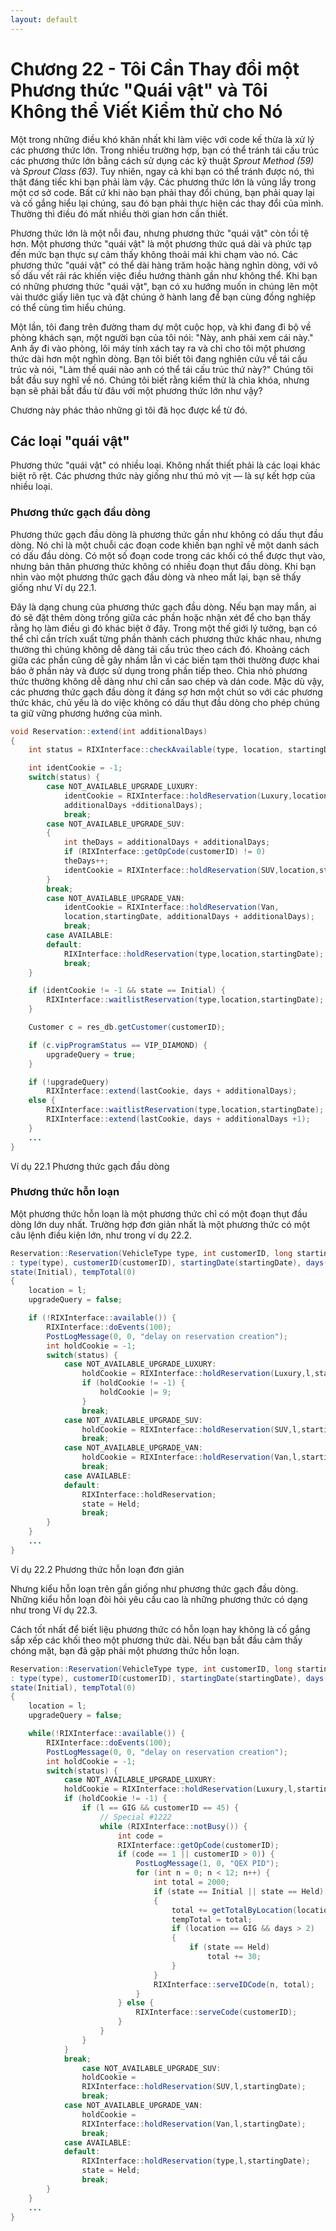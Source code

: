 ```yaml
---
layout: default
---
```


# Chương 22 - Tôi Cần Thay đổi một Phương thức "Quái vật" và Tôi Không thể Viết Kiểm thử cho Nó

Một trong những điều khó khăn nhất khi làm việc với code kế thừa là xử lý các phương thức lớn. Trong nhiều trường hợp, bạn có thể tránh tái cấu trúc các phương thức lớn bằng cách sử dụng các kỹ thuật _Sprout Method (59)_ và _Sprout Class (63)_. Tuy nhiên, ngay cả khi bạn có thể tránh được nó, thì thật đáng tiếc khi bạn phải làm vậy. Các phương thức lớn là vũng lầy trong một cơ sở code. Bất cứ khi nào bạn phải thay đổi chúng, bạn phải quay lại và cố gắng hiểu lại chúng, sau đó bạn phải thực hiện các thay đổi của mình. Thường thì điều đó mất nhiều thời gian hơn cần thiết.

Phương thức lớn là một nỗi đau, nhưng phương thức "quái vật" còn tồi tệ hơn. Một phương thức "quái vật" là một phương thức quá dài và phức tạp đến mức bạn thực sự cảm thấy không thoải mái khi chạm vào nó. Các phương thức "quái vật" có thể dài hàng trăm hoặc hàng nghìn dòng, với vô số dấu vết rải rác khiến việc điều hướng thành gần như không thể. Khi bạn có những phương thức "quái vật", bạn có xu hướng muốn in chúng lên một vài thước giấy liên tục và đặt chúng ở hành lang để bạn cùng đồng nghiệp có thể cùng tìm hiểu chúng.

Một lần, tôi đang trên đường tham dự một cuộc họp, và khi đang đi bộ về phòng khách sạn, một người bạn của tôi nói: "Này, anh phải xem cái này." Anh ấy đi vào phòng, lôi máy tính xách tay ra và chỉ cho tôi một phương thức dài hơn một nghìn dòng. Bạn tôi biết tôi đang nghiên cứu về tái cấu trúc và nói, "Làm thế quái nào anh có thể tái cấu trúc thứ này?" Chúng tôi bắt đầu suy nghĩ về nó. Chúng tôi biết rằng kiểm thử là chìa khóa, nhưng bạn sẽ phải bắt đầu từ đâu với một phương thức lớn như vậy?

Chương này phác thảo những gì tôi đã học được kể từ đó.

## Các loại "quái vật"
Phương thức "quái vật" có nhiều loại. Không nhất thiết phải là các loại khác biệt rõ rệt. Các phương thức này giống như thú mỏ vịt — là sự kết hợp của nhiều loại.

### Phương thức gạch đầu dòng
Phương thức gạch đầu dòng là phương thức gần như không có dấu thụt đầu dòng. Nó chỉ là một chuỗi các đoạn code khiến bạn nghĩ về một danh sách có dấu đầu dòng. Có một số đoạn code trong các khối có thể được thụt vào, nhưng bản thân phương thức không có nhiều đoạn thụt đầu dòng. Khi bạn nhìn vào một phương thức gạch đầu dòng và nheo mắt lại, bạn sẽ thấy giống như Ví dụ 22.1.

Đây là dạng chung của phương thức gạch đầu dòng. Nếu bạn may mắn, ai đó sẽ đặt thêm dòng trống giữa các phần hoặc nhận xét để cho bạn thấy rằng họ làm điều gì đó khác biệt ở đây. Trong một thế giới lý tưởng, bạn có thể chỉ cần trích xuất từng phần thành cách phương thức khác nhau, nhưng thường thì chúng không dễ dàng tái cấu trúc theo cách đó. Khoảng cách giữa các phần cũng dễ gây nhầm lẫn vì các biến tạm thời thường được khai báo ở phần này và được sử dụng trong phần tiếp theo. Chia nhỏ phương thức thường không dễ dàng như chỉ cần sao chép và dán code. Mặc dù vậy, các phương thức gạch đầu dòng ít đáng sợ hơn một chút so với các phương thức khác, chủ yếu là do việc không có dấu thụt đầu dòng cho phép chúng ta giữ vững phương hướng của mình.

```java
void Reservation::extend(int additionalDays)
{
	int status = RIXInterface::checkAvailable(type, location, startingDate);

	int identCookie = -1;
	switch(status) {
		case NOT_AVAILABLE_UPGRADE_LUXURY:
			identCookie = RIXInterface::holdReservation(Luxury,location,startingDate,
			additionalDays +dditionalDays);
			break;
		case NOT_AVAILABLE_UPGRADE_SUV:
		{
			int theDays = additionalDays + additionalDays;
			if (RIXInterface::getOpCode(customerID) != 0)
			theDays++;
			identCookie = RIXInterface::holdReservation(SUV,location,startingDate, theDays);
		}
		break;
		case NOT_AVAILABLE_UPGRADE_VAN:
			identCookie = RIXInterface::holdReservation(Van,
			location,startingDate, additionalDays + additionalDays);
			break;
		case AVAILABLE:
		default:
			RIXInterface::holdReservation(type,location,startingDate);
			break;
	}

	if (identCookie != -1 && state == Initial) {
		RIXInterface::waitlistReservation(type,location,startingDate);
	}

	Customer c = res_db.getCustomer(customerID);

	if (c.vipProgramStatus == VIP_DIAMOND) {
		upgradeQuery = true;
	}

	if (!upgradeQuery)
		RIXInterface::extend(lastCookie, days + additionalDays);
	else {
		RIXInterface::waitlistReservation(type,location,startingDate);
		RIXInterface::extend(lastCookie, days + additionalDays +1);
	}
	...
}
```
Ví dụ 22.1 Phương thức gạch đầu dòng

### Phương thức hỗn loạn

Một phương thức hỗn loạn là một phương thức chỉ có một đoạn thụt đầu dòng lớn duy nhất. Trường hợp đơn giản nhất là một phương thức có một câu lệnh điều kiện lớn, như trong ví dụ 22.2.

```java
Reservation::Reservation(VehicleType type, int customerID, long startingDate, int days, XLocation l)
: type(type), customerID(customerID), startingDate(startingDate), days(days), lastCookie(-1),
state(Initial), tempTotal(0)
{
	location = l;
	upgradeQuery = false;

	if (!RIXInterface::available()) {
		RIXInterface::doEvents(100);
		PostLogMessage(0, 0, "delay on reservation creation");
		int holdCookie = -1;
		switch(status) {
			case NOT_AVAILABLE_UPGRADE_LUXURY:
				holdCookie = RIXInterface::holdReservation(Luxury,l,startingDate);
				if (holdCookie != -1) {
					holdCookie |= 9;
				}
				break;
			case NOT_AVAILABLE_UPGRADE_SUV:
				holdCookie = RIXInterface::holdReservation(SUV,l,startingDate);
				break;
			case NOT_AVAILABLE_UPGRADE_VAN:
				holdCookie = RIXInterface::holdReservation(Van,l,startingDate);
				break;
			case AVAILABLE:
			default:
				RIXInterface::holdReservation;
				state = Held;
				break;
		}
	}
	...
}
```
Ví dụ 22.2 Phương thức hỗn loạn đơn giản

Nhưng kiểu hỗn loạn trên gần giống như phương thức gạch đầu dòng. Những kiểu hỗn loạn đòi hỏi yêu cầu cao là những phương thức có dạng như trong Ví dụ 22.3.

Cách tốt nhất để biết liệu phương thức có hỗn loạn hay không là cố gắng sắp xếp các khối theo một phương thức dài. Nếu bạn bắt đầu cảm thấy chóng mặt, bạn đã gặp phải một phương thức hỗn loạn.

```java
Reservation::Reservation(VehicleType type, int customerID, long startingDate, int days, XLocation l)
: type(type), customerID(customerID), startingDate(startingDate), days(days), lastCookie(-1),
state(Initial), tempTotal(0)
{
	location = l;
	upgradeQuery = false;

	while(!RIXInterface::available()) {
		RIXInterface::doEvents(100);
		PostLogMessage(0, 0, "delay on reservation creation");
		int holdCookie = -1;
		switch(status) {
			case NOT_AVAILABLE_UPGRADE_LUXURY:
			holdCookie = RIXInterface::holdReservation(Luxury,l,startingDate);
			if (holdCookie != -1) {
				if (l == GIG && customerID == 45) {
					// Special #1222
					while (RIXInterface::notBusy()) {
						int code =
						RIXInterface::getOpCode(customerID);
						if (code == 1 || customerID > 0)) {
							PostLogMessage(1, 0, "QEX PID");
							for (int n = 0; n < 12; n++) {
								int total = 2000;
								if (state == Initial || state == Held)
								{
									total += getTotalByLocation(location);
									tempTotal = total;
									if (location == GIG && days > 2)
									{
										if (state == Held)
											total += 30;
									}
								}
								RIXInterface::serveIDCode(n, total);
							}
						} else {
							RIXInterface::serveCode(customerID);
						}
					}
				}
			}
			break;
				case NOT_AVAILABLE_UPGRADE_SUV:
				holdCookie =
				RIXInterface::holdReservation(SUV,l,startingDate);
				break;
			case NOT_AVAILABLE_UPGRADE_VAN:
				holdCookie =
				RIXInterface::holdReservation(Van,l,startingDate);
				break;
			case AVAILABLE:
			default:
				RIXInterface::holdReservation(type,l,startingDate);
				state = Held;
				break;
		}
	}
	...
}
```
